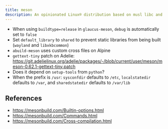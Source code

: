 ```yaml
---
title: meson
description: An opinionated Linux® distribution based on musl libc and toybox
---
```


- When using `buildtype=release` in `glaucus-meson`, `debug` is automatically set to `false`
- Set `default_library` to `shared` to prevent static libraries from being built (`wayland` and `libxkbcommon`)
- `abuild-meson` uses custom cross files on Alpine
- `gettext-tiny` patch on Adelie: https://git.adelielinux.org/adelie/packages/-/blob/current/user/meson/meson-0.62.1-gettext-tiny.patch
- Does it depend on `setup-tools` from `python`?
- When the prefix is `/usr`: `sysconfdir` defaults to `/etc`, `localstatedir` defaults to `/var`, and `sharedstatedir` defaults to `/var/lib`

## References
- https://mesonbuild.com/Builtin-options.html
- https://mesonbuild.com/Commands.html
- https://mesonbuild.com/Cross-compilation.html
